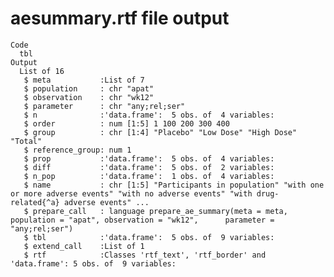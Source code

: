 # aesummary.rtf file output

    Code
      tbl
    Output
      List of 16
       $ meta           :List of 7
       $ population     : chr "apat"
       $ observation    : chr "wk12"
       $ parameter      : chr "any;rel;ser"
       $ n              :'data.frame':	5 obs. of  4 variables:
       $ order          : num [1:5] 1 100 200 300 400
       $ group          : chr [1:4] "Placebo" "Low Dose" "High Dose" "Total"
       $ reference_group: num 1
       $ prop           :'data.frame':	5 obs. of  4 variables:
       $ diff           :'data.frame':	5 obs. of  2 variables:
       $ n_pop          :'data.frame':	1 obs. of  4 variables:
       $ name           : chr [1:5] "Participants in population" "with one or more adverse events" "with no adverse events" "with drug-related{^a} adverse events" ...
       $ prepare_call   : language prepare_ae_summary(meta = meta, population = "apat", observation = "wk12",      parameter = "any;rel;ser")
       $ tbl            :'data.frame':	5 obs. of  9 variables:
       $ extend_call    :List of 1
       $ rtf            :Classes 'rtf_text', 'rtf_border' and 'data.frame':	5 obs. of  9 variables:

